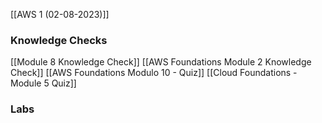 [[AWS 1 (02-08-2023)]]

### Knowledge Checks
[[Module 8 Knowledge Check]]
[[AWS Foundations Module 2 Knowledge Check]]
[[AWS Foundations Modulo 10 - Quiz]]
[[Cloud Foundations - Module 5 Quiz]]
### Labs

